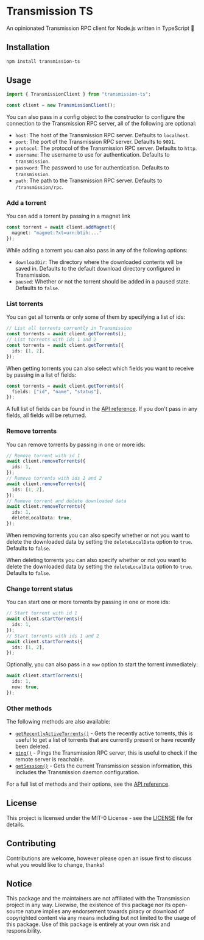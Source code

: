 # Transmission TS

An opinionated Transmission RPC client for Node.js written in TypeScript 🧲

## Installation

```bash
npm install transmission-ts
```

## Usage

```ts
import { TransmissionClient } from "transmission-ts";

const client = new TransmissionClient();
```

You can also pass in a config object to the constructor to configure the connection to the Transmission RPC server, all of the following are optional:

- `host`: The host of the Transmission RPC server. Defaults to `localhost`.
- `port`: The port of the Transmission RPC server. Defaults to `9091`.
- `protocol`: The protocol of the Transmission RPC server. Defaults to `http`.
- `username`: The username to use for authentication. Defaults to `transmission`.
- `password`: The password to use for authentication. Defaults to `transmission`.
- `path`: The path to the Transmission RPC server. Defaults to `/transmission/rpc`.

### Add a torrent

You can add a torrent by passing in a magnet link

```ts
const torrent = await client.addMagnet({
  magnet: "magnet:?xt=urn:btih:..."
});
```

While adding a torrent you can also pass in any of the following options:

- `downloadDir`: The directory where the downloaded contents will be saved in. Defaults to the default download directory configured in Transmission.
- `paused`: Whether or not the torrent should be added in a paused state. Defaults to `false`.

### List torrents

You can get all torrents or only some of them by specifying a list of ids:

```ts
// List all torrents currently in Transmission
const torrents = await client.getTorrents();
// List torrents with ids 1 and 2
const torrents = await client.getTorrents({
  ids: [1, 2],
});
```

When getting torrents you can also select which fields you want to receive by passing in a list of fields:

```ts
const torrents = await client.getTorrents({
  fields: ["id", "name", "status"],
});
```

A full list of fields can be found in the [API reference](https://dreamorosi.github.io/transmission-ts/variables/helpers.AllTorrentFields.html). If you don't pass in any fields, all fields will be returned.

### Remove torrents

You can remove torrents by passing in one or more ids:

```ts
// Remove torrent with id 1
await client.removeTorrents({
  ids: 1,
});
// Remove torrents with ids 1 and 2
await client.removeTorrents({
  ids: [1, 2],
});
// Remove torrent and delete downloaded data
await client.removeTorrents({
  ids: 1,
  deleteLocalData: true,
});
```

When removing torrents you can also specify whether or not you want to delete the downloaded data by setting the `deleteLocalData` option to `true`. Defaults to `false`.

When deleting torrents you can also specify whether or not you want to delete the downloaded data by setting the `deleteLocalData` option to `true`. Defaults to `false`.

### Change torrent status

You can start one or more torrents by passing in one or more ids:

```ts
// Start torrent with id 1
await client.startTorrents({
  ids: 1,
});
// Start torrents with ids 1 and 2
await client.startTorrents({
  ids: [1, 2],
});
```

Optionally, you can also pass in a `now` option to start the torrent immediately:

```ts
await client.startTorrents({
  ids: 1,
  now: true,
});
```

### Other methods

The following methods are also available:
- [`getRecentlyActiveTorrents()`](https://dreamorosi.github.io/transmission-ts/classes/TransmissionClient.TransmissionClient.html#getRecentlyActiveTorrents) - Gets the recently active torrents, this is useful to get a list of torrents that are currently present or have recently been deleted.
- [`ping()`](https://dreamorosi.github.io/transmission-ts/classes/TransmissionClient.TransmissionClient.html#ping) - Pings the Transmission RPC server, this is useful to check if the remote server is reachable.
- [`getSession()`](https://dreamorosi.github.io/transmission-ts/classes/TransmissionClient.TransmissionClient.html#getSession) - Gets the current Transmission session information, this includes the Transmission daemon configuration.

For a full list of methods and their options, see the [API reference](https://dreamorosi.github.io/transmission-ts/classes/TransmissionClient.TransmissionClient.html).

## License

This project is licensed under the MIT-0 License - see the [LICENSE](./LICENSE) file for details.

## Contributing

Contributions are welcome, however please open an issue first to discuss what you would like to change, thanks!

## Notice

This package and the maintainers are not affiliated with the Transmission project in any way. Likewise, the existence of this package nor its open-source nature implies any endorsement towards piracy or download of copyrighted content via any means including but not limited to the usage of this package. Use of this package is entirely at your own risk and responsibility.